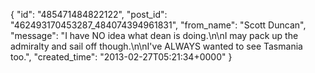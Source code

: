  {
   "id": "485471484822122",
   "post_id": "462493170453287_484074394961831",
   "from_name": "Scott Duncan",
   "message": "I have NO idea what dean is doing.\n\nI may pack up the admiralty and sail off though.\n\nI've ALWAYS wanted to see Tasmania too.",
   "created_time": "2013-02-27T05:21:34+0000"
 }
